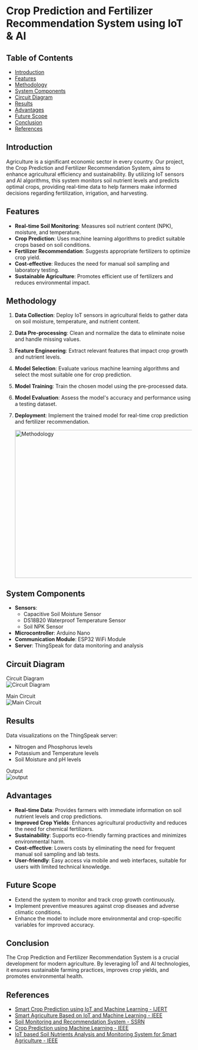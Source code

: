 # Crop Prediction and Fertilizer Recommendation System using IoT & AI

## Table of Contents
- [Introduction](#introduction)
- [Features](#features)
- [Methodology](#methodology)
- [System Components](#system-components)
- [Circuit Diagram](#circuit-diagram)
- [Results](#results)
- [Advantages](#advantages)
- [Future Scope](#future-scope)
- [Conclusion](#conclusion)
- [References](#references)

## Introduction
Agriculture is a significant economic sector in every country. Our project, the Crop Prediction and Fertilizer Recommendation System, aims to enhance agricultural efficiency and sustainability. By utilizing IoT sensors and AI algorithms, this system monitors soil nutrient levels and predicts optimal crops, providing real-time data to help farmers make informed decisions regarding fertilization, irrigation, and harvesting.

## Features
- **Real-time Soil Monitoring**: Measures soil nutrient content (NPK), moisture, and temperature.
- **Crop Prediction**: Uses machine learning algorithms to predict suitable crops based on soil conditions.
- **Fertilizer Recommendation**: Suggests appropriate fertilizers to optimize crop yield.
- **Cost-effective**: Reduces the need for manual soil sampling and laboratory testing.
- **Sustainable Agriculture**: Promotes efficient use of fertilizers and reduces environmental impact.

## Methodology
1. **Data Collection**: Deploy IoT sensors in agricultural fields to gather data on soil moisture, temperature, and nutrient content.
2. **Data Pre-processing**: Clean and normalize the data to eliminate noise and handle missing values.
3. **Feature Engineering**: Extract relevant features that impact crop growth and nutrient levels.
4. **Model Selection**: Evaluate various machine learning algorithms and select the most suitable one for crop prediction.
5. **Model Training**: Train the chosen model using the pre-processed data.
6. **Model Evaluation**: Assess the model's accuracy and performance using a testing dataset.
7. **Deployment**: Implement the trained model for real-time crop prediction and fertilizer recommendation.

   <img src="https://github.com/Prathmesh-Deshmukh/AgriPragati_Project/blob/main/Img/methodology.png" width="600" height="400" alt="Methodology">


## System Components
- **Sensors**:
  - Capacitive Soil Moisture Sensor
  - DS18B20 Waterproof Temperature Sensor
  - Soil NPK Sensor
- **Microcontroller**: Arduino Nano
- **Communication Module**: ESP32 WiFi Module
- **Server**: ThingSpeak for data monitoring and analysis

## Circuit Diagram
Circuit Diagram <br>
![Circuit Diagram](https://github.com/Prathmesh-Deshmukh/AgriPragati_Project/blob/main/Img/circuit%20diagram.png)

Main Circuit <br>
![Main Circuit](https://github.com/Prathmesh-Deshmukh/AgriPragati_Project/blob/main/Img/main_circuit_digram.png)

## Results
Data visualizations on the ThingSpeak server:
- Nitrogen and Phosphorus levels
- Potassium and Temperature levels
- Soil Moisture and pH levels

Output <br>
![output](https://github.com/Prathmesh-Deshmukh/AgriPragati_Project/blob/main/Img/Applet%20Output%20SS.png)

## Advantages
- **Real-time Data**: Provides farmers with immediate information on soil nutrient levels and crop predictions.
- **Improved Crop Yields**: Enhances agricultural productivity and reduces the need for chemical fertilizers.
- **Sustainability**: Supports eco-friendly farming practices and minimizes environmental harm.
- **Cost-effective**: Lowers costs by eliminating the need for frequent manual soil sampling and lab tests.
- **User-friendly**: Easy access via mobile and web interfaces, suitable for users with limited technical knowledge.

## Future Scope
- Extend the system to monitor and track crop growth continuously.
- Implement preventive measures against crop diseases and adverse climatic conditions.
- Enhance the model to include more environmental and crop-specific variables for improved accuracy.

## Conclusion
The Crop Prediction and Fertilizer Recommendation System is a crucial development for modern agriculture. By leveraging IoT and AI technologies, it ensures sustainable farming practices, improves crop yields, and promotes environmental health.

## References
- [Smart Crop Prediction using IoT and Machine Learning - IJERT](https://example.com)
- [Smart Agriculture Based on IoT and Machine Learning - IEEE](https://example.com)
- [Soil Monitoring and Recommendation System - SSRN](https://example.com)
- [Crop Prediction using Machine Learning - IEEE](https://example.com)
- [IoT based Soil Nutrients Analysis and Monitoring System for Smart Agriculture - IEEE](https://example.com)
